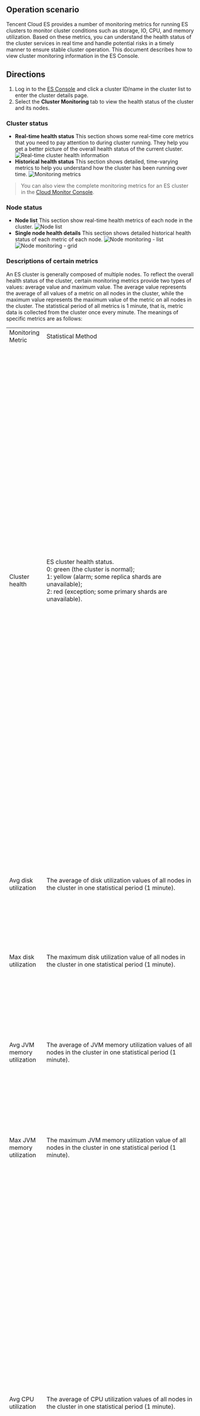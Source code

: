 ## Operation scenario
Tencent Cloud ES provides a number of monitoring metrics for running ES clusters to monitor cluster conditions such as storage, IO, CPU, and memory utilization. Based on these metrics, you can understand the health status of the cluster services in real time and handle potential risks in a timely manner to ensure stable cluster operation. This document describes how to view cluster monitoring information in the ES Console.

## Directions
1. Log in to the [ES Console](https://console.cloud.tencent.com/es) and click a cluster ID/name in the cluster list to enter the cluster details page.
2. Select the **Cluster Monitoring** tab to view the health status of the cluster and its nodes.

### Cluster status
- **Real-time health status**
This section shows some real-time core metrics that you need to pay attention to during cluster running. They help you get a better picture of the overall health status of the current cluster.
![Real-time cluster health information](https://main.qcloudimg.com/raw/d7e31ce62b12dd7126888bbe47125d54.png)
- **Historical health status**
This section shows detailed, time-varying metrics to help you understand how the cluster has been running over time.
![Monitoring metrics](https://main.qcloudimg.com/raw/e1f098f353ace44cf619f4477d351e81.png)
> You can also view the complete monitoring metrics for an ES cluster in the [Cloud Monitor Console](https://console.cloud.tencent.com/monitor/product/es). 

### Node status
- **Node list**
This section show real-time health metrics of each node in the cluster.
![Node list](https://main.qcloudimg.com/raw/da941a63b3ed26f26ef494f08f53bdf2.png)
- **Single node health details**
This section shows detailed historical health status of each metric of each node.
![Node monitoring - list](https://main.qcloudimg.com/raw/142bc93a2a409fe4984d29e81cefc715.png)
![Node monitoring - grid](https://main.qcloudimg.com/raw/3f98bfc463551fc9184b1ecfab810caa.png)

### Descriptions of certain metrics
An ES cluster is generally composed of multiple nodes. To reflect the overall health status of the cluster, certain monitoring metrics provide two types of values: average value and maximum value.
The average value represents the average of all values of a metric on all nodes in the cluster, while the maximum value represents the maximum value of the metric on all nodes in the cluster. The statistical period of all metrics is 1 minute, that is, metric data is collected from the cluster once every minute. The meanings of specific metrics are as follows:

<table  border="0" cellspacing="0" cellpadding="0">
   <tr>
      <td width="118px">Monitoring Metric</td>
      <td>Statistical Method</td>
      <td>Details</td>
   </tr>
   <tr>
      <td>Cluster health</td>
      <td>ES cluster health status. <br>0: green (the cluster is normal); <br>1: yellow (alarm; some replica shards are unavailable); <br>2: red (exception; some primary shards are unavailable). </td>
      <td><li>Green indicates that all primary and replica shards are available and the cluster is in the healthiest status. <li>Yellow indicates that all the primary shards are available, but some replica shards are unavailable. In this case, the search results are still complete; however, the high availability of the cluster is affected to some extent, and there are high risks with data loss. When the cluster health status changes to yellow, you should locate and troubleshoot the problem in a timely manner to prevent data loss. <li>Red indicates that at least one primary shard and all its replicas are unavailable. When the cluster health status changes to red, some data has already been lost, the search can only return partial data, and the write requests allocated to a lost shard will return an exception. In this case, you should locate and troubleshoot the exceptional shard as soon as possible.</td>
   </tr>
   <tr>
      <td>Avg disk utilization</td>
      <td>The average of disk utilization values of all nodes in the cluster in one statistical period (1 minute).</td>
      <td>If the disk utilization is too high, data cannot be written properly. Solution: <br> Clean up useless indices promptly. <br>Expand the cluster capacity by increasing the disk capacity of individual nodes or increasing the number of nodes.</td>
   </tr>
	  <tr>
      <td>Max disk utilization</td>
      <td>The maximum disk utilization value of all nodes in the cluster in one statistical period (1 minute).</td>
      <td>- </td>
   </tr>
	 <tr>
      <td>Avg JVM memory utilization</td>
      <td>The average of JVM memory utilization values of all nodes in the cluster in one statistical period (1 minute).</td>
      <td>If this value is too high, frequent GC or even OOM will occur on cluster nodes. <br>This happens generally because the tasks to be processed by ES exceed the load capacity of the nodes' JVMs. You need to pay attention to the tasks that are being executed by the cluster or adjust the cluster configuration.</td>
   </tr>
	 <tr>
      <td>Max JVM memory utilization</td>
      <td>The maximum JVM memory utilization value of all nodes in the cluster in one statistical period (1 minute).</td>
      <td>- </td>
   </tr>
	 <tr>
      <td>Avg CPU utilization</td>
      <td>The average of CPU utilization values of all nodes in the cluster in one statistical period (1 minute).</td>
      <td>When the read/write tasks processed by the nodes in the cluster exceed the load capacity of the nodes' CPUs, the value of this metric will become too high. In this case, the cluster nodes will experience a decrease in processing power or even crash. You can solve this problem in the following ways: <li> Observe whether the value of this metric is persistently or temporarily high. If it is temporarily soaring, determine whether there are temporary complex tasks in progress. <li>If it is persistently high, analyze whether the read/write operations on the cluster by your business can be optimized, lower the read/write frequency, and decrease the amount of data so as to reduce the node load. <li>If the node configuration cannot meet the throughput requirement of your business, you are recommended to perform vertical scaling of the cluster nodes to improve the load capacity of individual nodes.</td>
   </tr>
	 <tr>
      <td>Max CPU utilization</td>
      <td>The maximum CPU utilization value of all nodes in the cluster in one statistical period (1 minute).</td>
      <td>- </td>
   </tr>
	 <tr>
      <td>Avg cluster load per minute</td>
      <td>The average load per minute (load_1m) of all nodes in the cluster. Source of the metric: ES node status API (_nodes/stats/os/cpu/load_average/1m).</td>
      <td>	If load_1m is too high, you are recommended to lower the cluster load or upgrade the cluster node specification.</td>
   </tr>
	 <tr>
      <td>Max cluster load per minute</td>
      <td>The maximum load per minute (load_1m) of all nodes in the cluster.</td>
      <td>	-   </td>
   </tr>
	 <tr>
      <td>Avg write latency</td>
      <td><li>Write latency (index_latency) refers to the time taken by a single index request (ms/request). The average write latency of the cluster is the average of the time taken by a single index request of all nodes in one statistical period (1 minute). <li>Calculation rule for single index request time of a node: Two metrics are recorded once every statistical period (1 minute), i.e., total number of historical indices on a node (_nodes/stats/indices/indexing/index_total) and total time taken by historical indices (_nodes/stats/indices/indexing/index_time_in_millis), and the difference between two adjacent records (i.e., the absolute value in one statistical period) is taken for calculation (index time / number of indices) to get the average single index time in one statistical period (1 minute).</td>
      <td>Write latency is the average time it takes to write a single document. The average write latency of the cluster refers to the average of write time of all nodes in one statistical period. <br>If the write latency is too high, you are recommended to upgrade the node specification or increase the number of nodes.</td>
   </tr>
	 <tr>
      <td>Max write latency</td>
      <td><li>Write latency (index_latency) refers to the time taken by a single index request (ms/request). The maximum write latency of the cluster is the maximum value of time taken by a single index request of all nodes in one statistical period (1 minute). <li>Calculation rule for single index request time of a node: See the average write latency section.</td>
      <td> - </td>
   </tr>
	 <tr>
      <td>Avg query latency</td>
      <td><li>Query latency (search_latency) refers to the time taken by a single query request (ms/request). The average query latency of the cluster is the average of the time taken by a single query request of all nodes in one statistical period (1 minute). <li>Calculation rule for single query request time of a node: Two metrics are recorded once every statistical period (1 minute), i.e., total number of historical queries on a node (_nodes/stats/indices/search/query_total) and total time taken by historical queries (_nodes/stats/indices/search/query_time_in_millis), and the difference between two adjacent records (i.e., the absolute value in one statistical period) is taken for calculation (query time / number of queries) to get the average single query time in one statistical period (1 minute).</td>
      <td>Query latency is the average time it takes to perform a single query. The average query latency of the cluster refers to the average of query time of all nodes in one statistical period. <br>If the query latency is too high, you are recommended to upgrade the node specification or increase the number of nodes.</td>
   </tr>
	 <tr>
      <td>Max query latency</td>
      <td> <li>Query latency (search_latency) refers to the time taken by a single query request (ms/request). The maximum query latency of the cluster is the maximum value of time taken by a single query request of all nodes in one statistical period (1 minute). <li>Calculation rule for single query request time of a node: See the average query latency section.</td>
      <td> - </td>
   </tr>
	 <tr>
      <td>Avg number of writes per second</td>
      <td>The average of the number of index requests received by all nodes in the cluster per second. Calculation rule for number of index requests per second of a node: The total number of historical indices on a node (_nodes/stats/indices/indexing/index_total) is recorded once every statistical period (1 minute), and the difference between two adjacent records (i.e., the absolute value in one statistical period) is taken for calculation (number of indices / 60 seconds) to get the average number of index requests per second in one statistical period.</td>
      <td>-  </td>
   </tr>
	 <tr>
      <td>Avg number of queries per second</td>
      <td>The average of the number of query requests received by all nodes in the cluster per second. Calculation rule for number of query requests per second of a node: The total number of historical queries on a node (_nodes/stats/indices/search/query_total) is recorded once every statistical period (1 minute), and the difference between two adjacent records (i.e., the absolute value in one statistical period) is taken for calculation (number of queries / 60 seconds) to get the average number of query requests per second in one statistical period.</td>
      <td> - </td>
   </tr>
	 <tr>
      <td>Write rejection rate</td>
      <td>This is the ratio calculated by dividing the number of write requests rejected by the cluster by the total number of write requests in one statistical period. Calculation rule: Two metrics are collected once every statistical period, i.e., the number of historical write requests rejected (v5.6.4: _nodes/stats/thread_pool/bulk/rejected; v6.4.3 and later: _nodes/stats/thread_pool/write/rejected) and the total number of historical write requests (v5.6.4: _nodes/stats/thread_pool/bulk/completed; v6.4.3 and later: _nodes/stats/thread_pool/write/completed), and the difference between two adjacent records (i.e., the absolute value in one statistical period) is taken for calculation (number of rejected write requests / total number of write requests).</td>
      <td>When the write QPS is too large or the CPU, memory, and disk utilization is too high, the cluster's write rejection rate may increase. Generally, this is because that the current configuration of the cluster cannot meet the requirements of write operations on the business side. For scenarios where the node configuration is too low, you can solve this problem by upgrading the node specification or reducing the number of write operations. For scenarios where the disk utilization is too high, you can solve this problem by expanding the cluster's disk capacity or deleting useless data. </td>
   </tr>
	 <tr>
      <td>Query rejection rate</td>
      <td>This is the ratio calculated by dividing the number of query requests rejected by the cluster by the total number of query requests in one statistical period. Calculation rule: Two metrics are collected once every statistical period, i.e., the number of historical query requests rejected (_nodes/stats/thread_pool/search/rejected) and the total number of historical query requests (_nodes/stats/thread_pool/search/completed), and the difference between two adjacent records (i.e., the absolute value in one statistical period) is taken for calculation (number of rejected query requests / total number of query requests).</td>
      <td>When the write QPS is too large or the CPU and memory utilization is too high, the cluster's query rejection rate may increase. Generally, this is because that the current configuration of the cluster cannot meet the requirements of read operations on the business side. If this value is too high, you are recommended to upgrade the cluster node specification so as to improve the processing capabilities of the cluster nodes.</td>
   </tr>
	  <tr>
      <td>Total documents</td>
      <td>Total number of documents written to the cluster. Calculation rule: ES cluster document quantity API (_cluster/stats/indices/docs/count).</td>
      <td>  - </td>
   </tr>
	  <tr>
      <td>Auto snapshot backup status</td>
      <td>The backup result after auto snapshot backup is enabled for the cluster. <br>0: Auto backup is not enabled; <br>1: Auto backup is normal; <br>-1: Auto backup failed. </td>
      <td>Auto snapshot backup will periodically back up the cluster data to COS, so that the data can be recovered when needed, thus more comprehensively ensuring data security. You are recommended to enable it. For more information, see <a href="https://cloud.tencent.com/document/product/845/31900">Auto Snapshot Backup</a>.</td>
   </tr>
</table>
